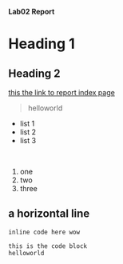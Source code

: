**Lab02 Report**

# Heading 1

## Heading 2

[this the link to report index page](https://yuxinguo13.github.io/cse15l-lab-reports/index.html)

> helloworld

* list 1
* list 2
* list 3

<br>

1. one
2. two
3. three

a horizontal line 
---

`inline code here wow`


```
this is the code block
helloworld
```

<br>





